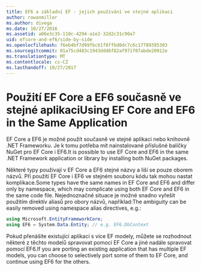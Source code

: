 ```yaml
---
title: EF6 a základní EF - jejich používání ve stejné aplikaci
author: rowanmiller
ms.author: divega
ms.date: 10/27/2016
ms.assetid: a06e3c35-110c-4294-a1e2-32d2c31c90a7
uid: efcore-and-ef6/side-by-side
ms.openlocfilehash: f6eb4bf7d99fbc61f8ffbd0dc7c6c17789395303
ms.sourcegitcommit: 01a75cd483c1943ddd6f82af971f07abde20912e
ms.translationtype: MT
ms.contentlocale: cs-CZ
ms.lasthandoff: 10/27/2017
---
```

# <a name="using-ef-core-and-ef6-in-the-same-application"></a><span data-ttu-id="5ce19-102">Použití EF Core a EF6 současně ve stejné aplikaci</span><span class="sxs-lookup"><span data-stu-id="5ce19-102">Using EF Core and EF6 in the Same Application</span></span>

<span data-ttu-id="5ce19-103">EF Core a EF6 je možné použít současně ve stejné aplikaci nebo knihovně .NET Frameworku. Je k tomu potřeba mít nainstalované příslušné balíčky NuGet pro EF Core i EF6.</span><span class="sxs-lookup"><span data-stu-id="5ce19-103">It is possible to use EF Core and EF6 in the same .NET Framework application or library by installing both NuGet packages.</span></span> 

<span data-ttu-id="5ce19-104">Některé typy používají v EF Core a EF6 stejné názvy a liší se pouze oborem názvů. Při použítí EF Core i EF6 ve stejném souboru kódu tak mohou nastat komplikace.</span><span class="sxs-lookup"><span data-stu-id="5ce19-104">Some types have the same names in EF Core and EF6 and differ only by namespace, which may complicate using both EF Core and EF6 in the same code file.</span></span> <span data-ttu-id="5ce19-105">Nejednoznačné situace je možné snadno vyřešit použitím direktiv aliasů pro obory názvů, například:</span><span class="sxs-lookup"><span data-stu-id="5ce19-105">The ambiguity can be easily removed using namespace alias directives, e.g.:</span></span>

``` csharp
using Microsoft.EntityFrameworkCore;
using EF6 = System.Data.Entity; // e.g. EF6.DbContext
```

<span data-ttu-id="5ce19-106">Pokud přenášíte existující aplikaci s více EF modely, můžete se rozhodnout některé z těchto modelů spravovat pomocí EF Core a jiné nadále spravovat pomocí EF6.</span><span class="sxs-lookup"><span data-stu-id="5ce19-106">If you are porting an existing application that has multiple EF models, you can choose to selectively port some of them to EF Core, and continue using EF6 for the others.</span></span>

